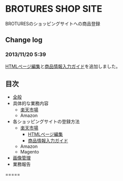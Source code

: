 # BROTURES SHOP SITE
BROTURESのショッピングサイトへの商品登録

## Change log
### 2013/11/20 5:39
[HTMLページ編集](https://github.com/brotures/RAKUTEN/wiki/HTML%E3%83%9A%E3%83%BC%E3%82%B8%E7%B7%A8%E9%9B%86)と[商品情報入力ガイド](https://github.com/brotures/RAKUTEN/wiki/%E5%95%86%E5%93%81%E6%83%85%E5%A0%B1%E5%85%A5%E5%8A%9B%E3%82%AC%E3%82%A4%E3%83%89)を追加しました。

## 目次

* [全般](https://github.com/brotures/RAKUTEN/wiki/CROWDWORKS)
* 具体的な業務内容
	* [楽天市場](https://github.com/brotures/RAKUTEN/wiki/%E6%A5%AD%E5%8B%99%E5%86%85%E5%AE%B9%E3%80%80%E6%A5%BD%E5%A4%A9%E5%B8%82%E5%A0%B4)
	* Amazon
* 各ショッピングサイトの登録方法
	* [楽天市場](https://github.com/brotures/RAKUTEN/wiki/%E7%99%BB%E9%8C%B2%E6%96%B9%E6%B3%95---%E6%A5%BD%E5%A4%A9%E5%B8%82%E5%A0%B4)
		* [HTMLページ編集](https://github.com/brotures/RAKUTEN/wiki/HTML%E3%83%9A%E3%83%BC%E3%82%B8%E7%B7%A8%E9%9B%86)
		* [商品情報入力ガイド](https://github.com/brotures/RAKUTEN/wiki/%E5%95%86%E5%93%81%E6%83%85%E5%A0%B1%E5%85%A5%E5%8A%9B%E3%82%AC%E3%82%A4%E3%83%89)
	* Amazon
	* Magento
* [画像管理](https://github.com/brotures/RAKUTEN/wiki/%E7%94%BB%E5%83%8F%E7%AE%A1%E7%90%86)
* 業務報告

=====

